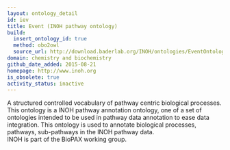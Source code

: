 ```yaml
---
layout: ontology_detail
id: iev
title: Event (INOH pathway ontology)
build:
  insert_ontology_id: true
  method: obo2owl
  source_url: http://download.baderlab.org/INOH/ontologies/EventOntology_172.obo
domain: chemistry and biochemistry
github_date_added: 2015-08-21
homepage: http://www.inoh.org
is_obsolete: true
activity_status: inactive
---
```


A structured controlled vocabulary of pathway centric biological processes. This ontology is a INOH pathway annotation ontology, one of a set of ontologies intended to be used in pathway data annotation to ease data integration. This ontology is used to annotate biological processes, pathways, sub-pathways in the INOH pathway data.<br>INOH is part of the BioPAX working group.
